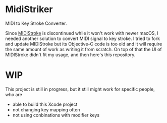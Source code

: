 # MidiStriker
MIDI to Key Stroke Converter.

Since [MIDIStroke](https://github.com/charlieroberts/midiStroke) is discontinued while it won't work with newer macOS, I needed another solution to convert MIDI signal to key stroke.
I tried to fork and update MIDIStroke but its Objective-C code is too old and it will require the same amount of work as writing it from scratch.
On top of that the UI of MIDIStroke didn't fit my usage, and then here's this repository.

# WIP
This project is still in progress, but it still might work for specific people, who are
- able to build this Xcode project
- not changing key mapping often
- not using conbinations with modifier keys
